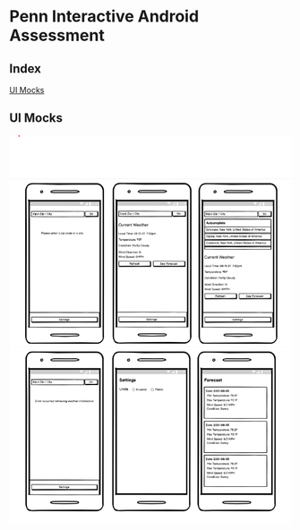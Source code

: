 # Penn Interactive Android Assessment

## Index
[UI Mocks](#ui-mocks)

## UI Mocks
![mockup 1](docs/mockups1.png)
![mockup 1](docs/mockups2.png)